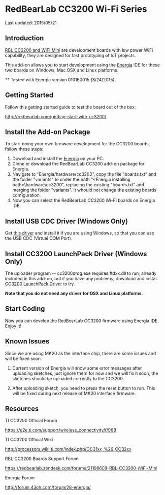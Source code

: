 # RedBearLab CC3200 Wi-Fi Series

Last updated: 2015/05/21

## Introduction

[RBL CC3200 and WiFi Mini](http://redbearlab.com/) are development boards with low power WiFi capability, they are designed for fast prototyping of IoT projects.

This add-on allows you to start development using the [Energia](http://energia.nu/download/) IDE for these two boards on Windows, Mac OSX and Linux platforms.

** Tested with Energia version 0101E0015 (3/24/2015).

## Getting Started

Follow this getting started guide to test the board out of the box:

  http://redbearlab.com/getting-start-with-cc3200/

## Install the Add-on Package

To start doing your own firmware development for the CC3200 boards, follow these steps:

1. Download and install the [Energia](http://energia.nu/download/) on your PC.
2. Clone or download the RedBearLab CC3200 add-on package for Energia.
3. Navigate to "Energia/hardware/cc3200", copy the file "boards.txt" and the folder "variants" to under the path "\<Energia installing path\>\hardware\cc3200", replacing the existing "boards.txt" and merging the folder "variants". It whould not change the existing boards' configuration.
4. Now you can select the RedBearLab CC3200 Wi-Fi boards on Energia IDE.

## Install USB CDC Driver (Windows Only)

Get [this driver](https://mbed.org/media/downloads/drivers/mbedWinSerial_16466.exe) and install it if you are using Windows, so that you can use the USB CDC (Virtual COM Port).  

## Install CC3200 LaunchPack Driver (Windows Only)

The uploader program -- cc3200prog.exe requires ftdxx.dll to run, already included in this add-on, but if you have any problems, download and install [CC3200 LaunchPack Driver](http://energia.nu/guide/guide_windows/) to try.

**Note that you do not need any driver for OSX and Linux platforms.**

## Start Coding

Now you can develop the RedBearLab CC3200 firmware using Energia IDE. Enjoy it!

## Known Issues

Since we are using MK20 as the interface chip, there are some issues and will be fixed soon.

1. Current version of Energia will show some error messages after uploading sketches, just ignore them for now and we will fix it soon, the sketches should be uploaded correctly to the CC3200.

2. After uploading sketch, you need to press the reset button to run. This will be fixed during next release of MK20 interface firmware.

## Resources

TI CC3200 Official Forum

https://e2e.ti.com/support/wireless_connectivity/f/968

TI CC3200 Official Wiki

http://processors.wiki.ti.com/index.php/CC31xx_%26_CC32xx

RBL CC3200 Boards Support Forum

https://redbearlab.zendesk.com/forums/21199609-RBL-CC3200-WiFi-Mini

Energia Forum

http://forum.43oh.com/forum/28-energia/
